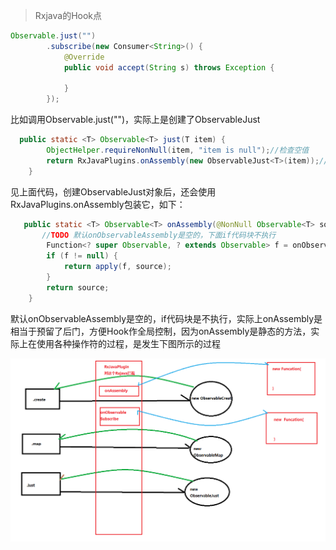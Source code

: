 > Rxjava的Hook点

```java
Observable.just("")
        .subscribe(new Consumer<String>() {
            @Override
            public void accept(String s) throws Exception {

            }
        });
```

比如调用Observable.just("")，实际上是创建了ObservableJust

```java
  public static <T> Observable<T> just(T item) {
        ObjectHelper.requireNonNull(item, "item is null");//检查空值
        return RxJavaPlugins.onAssembly(new ObservableJust<T>(item));//创建ObservableJust
    }

```

见上面代码，创建ObservableJust对象后，还会使用RxJavaPlugins.onAssembly包装它，如下：

```java
   public static <T> Observable<T> onAssembly(@NonNull Observable<T> source) {
       //TODO 默认onObservableAssembly是空的，下面if代码块不执行
        Function<? super Observable, ? extends Observable> f = onObservableAssembly;
        if (f != null) {
            return apply(f, source);
        }
        return source;
    }
```

默认onObservableAssembly是空的，if代码块是不执行，实际上onAssembly是相当于预留了后门，方便Hook作全局控制，因为onAssembly是静态的方法，实际上在使用各种操作符的过程，是发生下图所示的过程

![6261700](image/6261700.png)